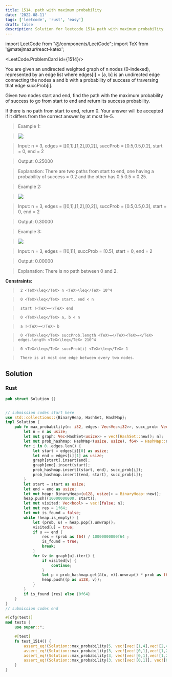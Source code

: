 ```yaml
---
title: 1514. path with maximum probability
date: '2022-08-11'
tags: ['leetcode', 'rust', 'easy']
draft: false
description: Solution for leetcode 1514 path with maximum probability
---
```

import LeetCode from "@/components/LeetCode";
import TeX from '@matejmazur/react-katex';

<LeetCode.ProblemCard id={1514}/>
 

  You are given an undirected weighted graph of n nodes (0-indexed), represented by an edge list where edges[i] <TeX>=</TeX> [a, b] is an undirected edge connecting the nodes a and b with a probability of success of traversing that edge succProb[i].

  

  Given two nodes start and end, find the path with the maximum probability of success to go from start to end and return its success probability.

  

  If there is no path from start to end, return 0. Your answer will be accepted if it differs from the correct answer by at most 1e-5.

  

   

 >   Example 1:

  

 >   ![](https://assets.leetcode.com/uploads/2019/09/20/1558_ex1.png)

  

  

 >   Input: n <TeX>=</TeX> 3, edges <TeX>=</TeX> [[0,1],[1,2],[0,2]], succProb <TeX>=</TeX> [0.5,0.5,0.2], start <TeX>=</TeX> 0, end <TeX>=</TeX> 2

 >   Output: 0.25000

 >   Explanation: There are two paths from start to end, one having a probability of success <TeX>=</TeX> 0.2 and the other has 0.5  0.5 <TeX>=</TeX> 0.25.

  

  

 >   Example 2:

  

 >   ![](https://assets.leetcode.com/uploads/2019/09/20/1558_ex2.png)

  

  

 >   Input: n <TeX>=</TeX> 3, edges <TeX>=</TeX> [[0,1],[1,2],[0,2]], succProb <TeX>=</TeX> [0.5,0.5,0.3], start <TeX>=</TeX> 0, end <TeX>=</TeX> 2

 >   Output: 0.30000

  

  

 >   Example 3:

  

 >   ![](https://assets.leetcode.com/uploads/2019/09/20/1558_ex3.png)

  

  

 >   Input: n <TeX>=</TeX> 3, edges <TeX>=</TeX> [[0,1]], succProb <TeX>=</TeX> [0.5], start <TeX>=</TeX> 0, end <TeX>=</TeX> 2

 >   Output: 0.00000

 >   Explanation: There is no path between 0 and 2.

  

  

   

  **Constraints:**

  

  

 >   	2 <TeX>\leq</TeX> n <TeX>\leq</TeX> 10^4

 >   	0 <TeX>\leq</TeX> start, end < n

 >   	start !<TeX>=</TeX> end

 >   	0 <TeX>\leq</TeX> a, b < n

 >   	a !<TeX>=</TeX> b

 >   	0 <TeX>\leq</TeX> succProb.length <TeX>=</TeX><TeX>=</TeX> edges.length <TeX>\leq</TeX> 210^4

 >   	0 <TeX>\leq</TeX> succProb[i] <TeX>\leq</TeX> 1

 >   	There is at most one edge between every two nodes.


## Solution
### Rust
```rust
pub struct Solution {}


// submission codes start here
use std::collections::{BinaryHeap, HashSet, HashMap};
impl Solution {
    pub fn max_probability(n: i32, edges: Vec<Vec<i32>>, succ_prob: Vec<f64>, start: i32, end: i32) -> f64 {
        let n = n as usize;
        let mut graph: Vec<HashSet<usize>> = vec![HashSet::new(); n];
        let mut prob_hashmap: HashMap<(usize, usize), f64> = HashMap::new();
        for i in 0..edges.len() {
            let start = edges[i][0] as usize;
            let end = edges[i][1] as usize;
            graph[start].insert(end);
            graph[end].insert(start);
            prob_hashmap.insert((start, end), succ_prob[i]);
            prob_hashmap.insert((end, start), succ_prob[i]);
        }
        let start = start as usize;
        let end = end as usize;
        let mut heap: BinaryHeap<(u128, usize)> = BinaryHeap::new();
        heap.push((10000000000, start));
        let mut visited: Vec<bool> = vec![false; n];
        let mut res = 1f64;
        let mut is_found = false;
        while !heap.is_empty() {
            let (prob, u) = heap.pop().unwrap();
            visited[u] = true;
            if u == end {
                res = (prob as f64) / 10000000000f64 ;
                is_found = true;
                break;
            }
            for &v in graph[u].iter() {
                if visited[v] {
                    continue;
                }
                let p = prob_hashmap.get(&(u, v)).unwrap() * prob as f64;
                heap.push((p as u128, v));
            }
        }
        if is_found {res} else {0f64}
    }
}
// submission codes end

#[cfg(test)]
mod tests {
    use super::*;

    #[test]
    fn test_1514() {
        assert_eq!(Solution::max_probability(5, vec![vec![1,4],vec![2,4],vec![0,4],vec![0,3],vec![0,2],vec![2,3]], vec![0.37,0.17,0.93,0.23,0.39,0.04], 3, 4), 0.21390);
        assert_eq!(Solution::max_probability(3, vec![vec![0,1],vec![1,2],vec![0,2]], vec![0.5,0.5,0.2], 0, 2), 0.2500);
        assert_eq!(Solution::max_probability(3, vec![vec![0,1],vec![1,2],vec![0,2]], vec![0.5,0.5,0.3], 0, 2), 0.3000);
        assert_eq!(Solution::max_probability(3, vec![vec![0,1]], vec![0.5], 0, 2), 0.0000);
    }
}

```
